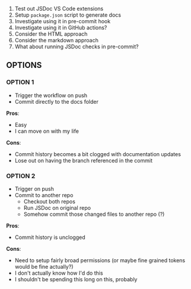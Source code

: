 1. Test out JSDoc VS Code extensions
2. Setup `package.json` script to generate docs
3. Investigate using it in pre-commit hook
4. Investigate using it in GitHub actions?
5. Consider the HTML approach
6. Consider the markdown approach
7. What about running JSDoc checks in pre-commit?

## OPTIONS

### OPTION 1

- Trigger the workflow on push
- Commit directly to the docs folder

**Pros**:

- Easy
- I can move on with my life

**Cons**:

- Commit history becomes a bit clogged with documentation updates
- Lose out on having the branch referenced in the commit

### OPTION 2

- Trigger on push
- Commit to another repo
  - Checkout both repos
  - Run JSDoc on original repo
  - Somehow commit those changed files to another repo (?)

**Pros**:

- Commit history is unclogged

**Cons**:

- Need to setup fairly broad permissions (or maybe fine grained tokens would be fine actually?)
- I don't actually know how I'd do this
- I shouldn't be spending this long on this, probably
